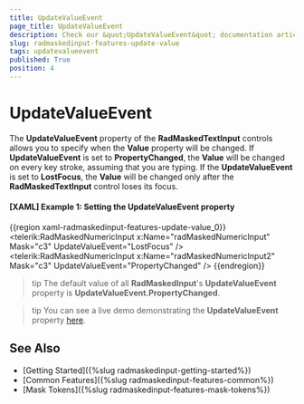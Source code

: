 ```yaml
---
title: UpdateValueEvent
page_title: UpdateValueEvent
description: Check our &quot;UpdateValueEvent&quot; documentation article for the RadMaskedInput WPF control.
slug: radmaskedinput-features-update-value
tags: updatevalueevent
published: True
position: 4
---
```


# UpdateValueEvent

The __UpdateValueEvent__ property of the __RadMaskedTextInput__ controls allows you to specify when the __Value__ property will be changed. If __UpdateValueEvent__ is set to __PropertyChanged__, the __Value__ will be changed on every key stroke, assuming that you are typing. If the __UpdateValueEvent__ is set to __LostFocus__, the __Value__ will be changed only after the __RadMaskedTextInput__ control loses its focus.

#### __[XAML] Example 1: Setting the UpdateValueEvent property__
{{region xaml-radmaskedinput-features-update-value_0}}
	<!--  Setting UpdateValueEvent to LostFocus  -->
	<telerik:RadMaskedNumericInput x:Name="radMaskedNumericInput" 
							Mask="c3"
							UpdateValueEvent="LostFocus" />
	<!--  Setting UpdateValueEvent to PropertyChanged  -->
	<telerik:RadMaskedNumericInput x:Name="radMaskedNumericInput2" 
							Mask="c3"
							UpdateValueEvent="PropertyChanged" />
{{endregion}}

>tip The default value of all __RadMaskedInput__'s __UpdateValueEvent__ property is __UpdateValueEvent.PropertyChanged__.

>tip You can see a live demo demonstrating the __UpdateValueEvent__ property [here](https://demos.telerik.com/silverlight/#MaskedInput/MaskedNumericInput).

## See Also
 * [Getting Started]({%slug radmaskedinput-getting-started%})
 * [Common Features]({%slug radmaskedinput-features-common%})
 * [Mask Tokens]({%slug radmaskedinput-features-mask-tokens%})